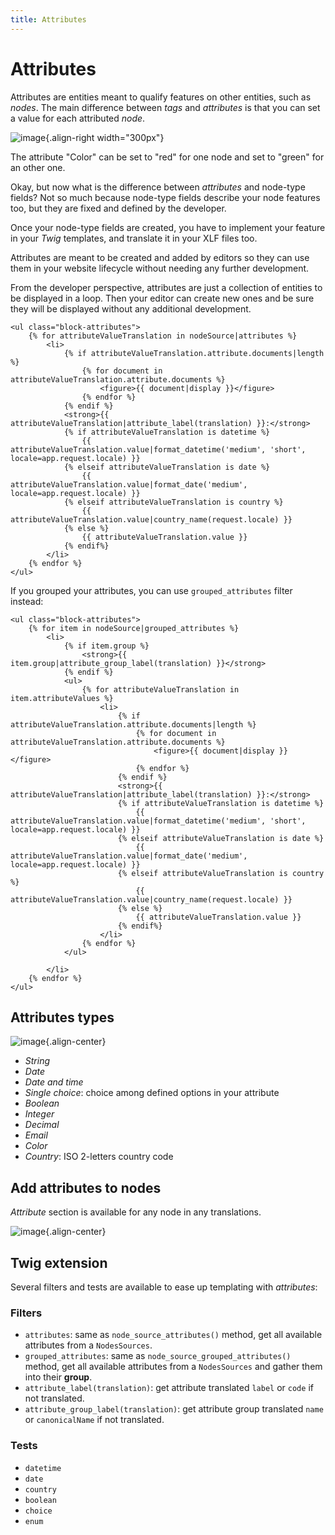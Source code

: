 ```yaml
---
title: Attributes
---
```


# Attributes

Attributes are entities meant to qualify features on other entities, such as *nodes*.
The main difference between *tags* and *attributes* is that you can set a value for each attributed *node*.

![image](./img/manage_attributes.png){.align-right width="300px"}

The attribute "Color" can be set to "red" for one node and set to "green" for an other one.

Okay, but now what is the difference between *attributes* and node-type fields?
Not so much because node-type fields describe your node features too, but they are fixed and defined by the developer.

Once your node-type fields are created, you have to implement your feature in your *Twig* templates, and translate it in your XLF files too.

Attributes are meant to be created and added by editors so they can use them in your website lifecycle without needing any further development.

From the developer perspective, attributes are just a collection of entities to be displayed in a loop.
Then your editor can create new ones and be sure they will be displayed without any additional development.

```twig
<ul class="block-attributes">
    {% for attributeValueTranslation in nodeSource|attributes %}
        <li>
            {% if attributeValueTranslation.attribute.documents|length %}
                {% for document in attributeValueTranslation.attribute.documents %}
                    <figure>{{ document|display }}</figure>
                {% endfor %}
            {% endif %}
            <strong>{{ attributeValueTranslation|attribute_label(translation) }}:</strong>
            {% if attributeValueTranslation is datetime %}
                {{ attributeValueTranslation.value|format_datetime('medium', 'short', locale=app.request.locale) }}
            {% elseif attributeValueTranslation is date %}
                {{ attributeValueTranslation.value|format_date('medium', locale=app.request.locale) }}
            {% elseif attributeValueTranslation is country %}
                {{ attributeValueTranslation.value|country_name(request.locale) }}
            {% else %}
                {{ attributeValueTranslation.value }}
            {% endif%}
        </li>
    {% endfor %}
</ul>
```

If you grouped your attributes, you can use `grouped_attributes` filter instead:

```twig
<ul class="block-attributes">
    {% for item in nodeSource|grouped_attributes %}
        <li>
            {% if item.group %}
                <strong>{{ item.group|attribute_group_label(translation) }}</strong>
            {% endif %}
            <ul>
                {% for attributeValueTranslation in item.attributeValues %}
                    <li>
                        {% if attributeValueTranslation.attribute.documents|length %}
                            {% for document in attributeValueTranslation.attribute.documents %}
                                <figure>{{ document|display }}</figure>
                            {% endfor %}
                        {% endif %}
                        <strong>{{ attributeValueTranslation|attribute_label(translation) }}:</strong>
                        {% if attributeValueTranslation is datetime %}
                            {{ attributeValueTranslation.value|format_datetime('medium', 'short', locale=app.request.locale) }}
                        {% elseif attributeValueTranslation is date %}
                            {{ attributeValueTranslation.value|format_date('medium', locale=app.request.locale) }}
                        {% elseif attributeValueTranslation is country %}
                            {{ attributeValueTranslation.value|country_name(request.locale) }}
                        {% else %}
                            {{ attributeValueTranslation.value }}
                        {% endif%}
                    </li>
                {% endfor %}
            </ul>

        </li>
    {% endfor %}
</ul>
```

## Attributes types

![image](./img/create_attribute.png){.align-center}

- *String*
- *Date*
- *Date and time*
- *Single choice*: choice among defined options in your attribute
- *Boolean*
- *Integer*
- *Decimal*
- *Email*
- *Color*
- *Country*: ISO 2-letters country code

## Add attributes to nodes

*Attribute* section is available for any node in any translations.

![image](./img/add_attribute.png){.align-center}

## Twig extension

Several filters and tests are available to ease up templating with *attributes*:

### Filters

- `attributes`: same as `node_source_attributes()` method, get all available attributes from a `NodesSources`.
- `grouped_attributes`: same as `node_source_grouped_attributes()` method, get all available attributes from a `NodesSources` and gather them into their **group**.
- `attribute_label(translation)`: get attribute translated `label` or `code` if not translated.
- `attribute_group_label(translation)`: get attribute group translated `name` or `canonicalName` if not translated.

### Tests

- `datetime`
- `date`
- `country`
- `boolean`
- `choice`
- `enum`
